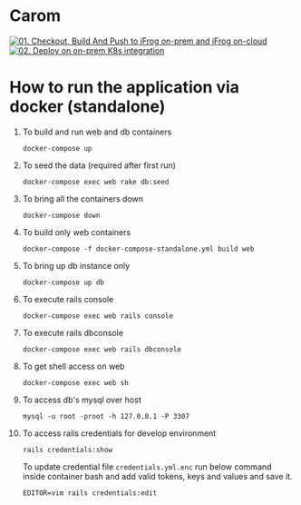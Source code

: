 # Carom

[![01. Checkout, Build And Push to jFrog on-prem and jFrog on-cloud](https://github.com/McK-Internal/MDE_ProposeToWin-carom/actions/workflows/01_build_and_push_docker_image.yml/badge.svg)](https://github.com/McK-Internal/MDE_ProposeToWin-carom/actions/workflows/01_build_and_push_docker_image.yml)
[![02. Deploy on on-prem K8s integration](https://github.com/McK-Internal/MDE_ProposeToWin-carom/actions/workflows/02_deploy_on_onprem_k8s_integration.yml/badge.svg)](https://github.com/McK-Internal/MDE_ProposeToWin-carom/actions/workflows/02_deploy_on_onprem_k8s_integration.yml)

# How to run the application via docker (standalone)
1. To build and run web and db containers 
    
    ```docker-compose up```

2. To seed the data (required after first run) 
    
    ```docker-compose exec web rake db:seed```

3. To bring all the containers down 
    
    ```docker-compose down```

4. To build only web containers 
    
    ```docker-compose -f docker-compose-standalone.yml build web```

5. To bring up db instance only 
    
    ```docker-compose up db```

6. To execute rails console 
    
    ```docker-compose exec web rails console```

7. To execute rails dbconsole 
    
    ```docker-compose exec web rails dbconsole```

8. To get shell access on web 
    
    ```docker-compose exec web sh```

9. To access db's mysql over host 
    
    ```mysql -u root -proot -h 127.0.0.1 -P 3307```

10. To access rails credentials for develop environment

    ```rails credentials:show```

    To update credential file ```credentials.yml.enc```  run below command inside container bash and add valid tokens,
    keys and values and save it.

    ```EDITOR=vim rails credentials:edit```